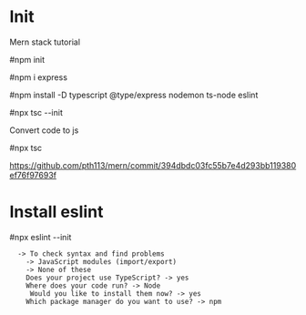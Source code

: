 # Init

Mern stack tutorial

#npm init

#npm i express

#npm install -D typescript @type/express nodemon ts-node eslint

#npx tsc --init

Convert code to js

#npx tsc

https://github.com/pth113/mern/commit/394dbdc03fc55b7e4d293bb119380ef76f97693f

# Install eslint

#npx eslint --init

```
  -> To check syntax and find problems
	-> JavaScript modules (import/export)
	-> None of these
	Does your project use TypeScript? -> yes
	Where does your code run? -> Node
	 Would you like to install them now? -> yes
	Which package manager do you want to use? -> npm
```
